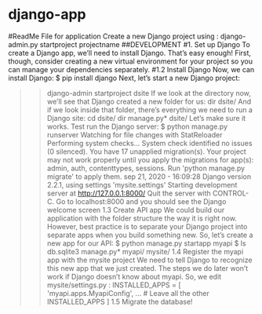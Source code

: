 # django-app
#ReadMe File for application
Create a new Django project using :
django-admin.py startproject  projectname
##DEVELOPMENT
#1. Set up Django
To create a Django app, we’ll need to install Django. That’s easy enough!
First, though, consider creating a new virtual environment for your project so you can manage your dependencies separately.
#1.2 Install Django
Now, we can install Django:
$ pip install django
Next, let’s start a new Django project:
>> django-admin startproject dsite
If we look at the directory now, we’ll see that Django created a new folder for us:
>> dir
dsite/
And if we look inside that folder, there’s everything we need to run a Django site:
>>cd dsite/
>> dir
manage.py*  dsite/
Let’s make sure it works. Test run the Django server:
$ python manage.py runserver
Watching for file changes with StatReloader
Performing system checks...
System check identified no issues (0 silenced).
You have 17 unapplied migration(s). Your project may not work properly until you apply the migrations for app(s): admin, auth, contenttypes, sessions.
Run 'python manage.py migrate' to apply them.
sep 21, 2020 - 16:09:28
Django version 2.2.1, using settings 'mysite.settings'
Starting development server at http://127.0.0.1:8000/
Quit the server with CONTROL-C.
Go to localhost:8000 and you should see the Django welcome screen
1.3 Create API app
We could build our application with the folder structure the way it is right now. However, best practice is to separate your Django project into separate apps when you build something new.
So, let’s create a new app for our API:
$ python manage.py startapp myapi
$ ls
db.sqlite3  manage.py*  myapi/  mysite/
1.4 Register the myapi app with the mysite project
We need to tell Django to recognize this new app that we just created. The steps we do later won’t work if Django doesn’t know about myapi.
So, we edit mysite/settings.py :
INSTALLED_APPS = [
    'myapi.apps.MyapiConfig',
    ... # Leave all the other INSTALLED_APPS
]
1.5 Migrate the database!



